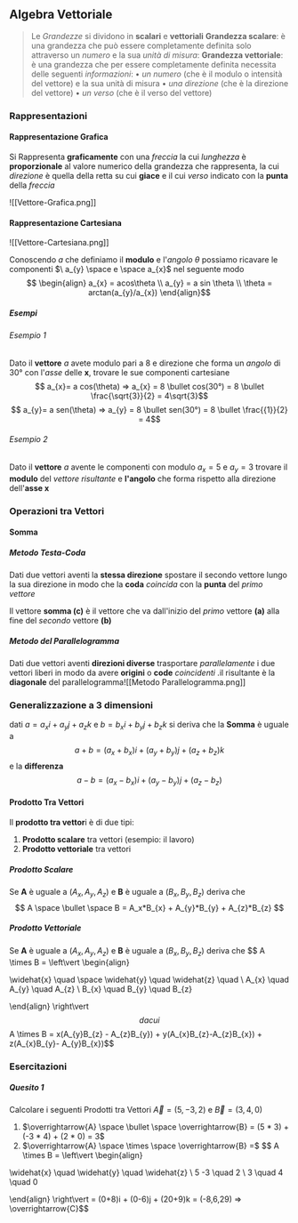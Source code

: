 ## Algebra Vettoriale

> Le *Grandezze* si dividono in **scalari** e **vettoriali**
> **Grandezza scalare**: è una grandezza che può essere completamente definita solo attraverso un *numero* e la sua *unità di misura*:
> **Grandezza vettoriale**: è una grandezza che per essere completamente definita necessita delle seguenti *informazioni*:
> 	• *un numero* (che è il modulo o intensità del vettore) e la sua unità di misura
> 	• *una direzione* (che è la direzione del vettore)
> 	  • *un verso* (che è il verso del vettore)


### Rappresentazioni

#### Rappresentazione Grafica

Si Rappresenta **graficamente** con una *freccia* la cui *lunghezza* è **proporzionale** al valore numerico della grandezza che rappresenta, la cui *direzione* è quella della retta su cui **giace** e il cui *verso* indicato con la **punta** della *freccia*

![[Vettore-Grafica.png]]

#### Rappresentazione Cartesiana

![[Vettore-Cartesiana.png]]

Conoscendo $a$ che definiamo il **modulo** e l'*angolo* $\theta$ possiamo ricavare le componenti $\ a_{y} \space e \space a_{x}$ nel seguente modo  $$ \begin{align} a_{x} = acos\theta \\ a_{y} = a sin \theta \\ \theta = arctan(a_{y}/a_{x}) \end{align}$$




##### Esempi

###### Esempio 1
Dato il **vettore** *a* avete modulo pari a 8 e direzione che forma un *angolo* di $30°$ con l'*asse* delle **x**, trovare le sue componenti cartesiane 
$$ a_{x}= a cos(\theta) => a_{x} = 8 \bullet cos(30°) = 8 \bullet \frac{\sqrt{3}}{2} = 4\sqrt{3}$$
$$ a_{y}= a sen(\theta) => a_{y} = 8 \bullet sen(30°) = 8 \bullet \frac{{1}}{2} = 4$$

###### Esempio 2
Dato il **vettore** *a* avente le componenti con modulo $a_{x} = 5$ e $a_{y} = 3$ trovare il **modulo** del *vettore risultante* e **l'angolo** che forma rispetto alla direzione dell'**asse x** 


### Operazioni tra Vettori

#### Somma

##### Metodo Testa-Coda

Dati due vettori aventi la **stessa direzione** spostare il secondo vettore lungo la sua direzione in modo che la **coda** *coincida* con la **punta** del *primo vettore*

Il vettore **somma (c)** è il vettore che va dall'inizio del *primo* vettore **(a)** alla fine del *secondo* vettore **(b)** 

##### Metodo del Parallelogramma

Dati due vettori aventi **direzioni diverse** trasportare *parallelamente* i due vettori liberi in modo da avere **origini** o **code** *coincidenti* .il risultante è la **diagonale** del parallelogramma![[Metodo Parallelogramma.png]]

### Generalizzazione a 3 dimensioni

dati $a = a_{x}i + a_{y}j+a_{z}k$ e $b = b_{x}i+b_{y}j+b_{z}k$  si deriva che la **Somma** è uguale a $$ a+ b = (a_{x} + b_{x})i + (a_{y}+ b_{y})j + (a_{z}+ b_{z})k$$
e la **differenza** $$ a-b = (a_{x}-b_{x})i + (a_{y}-b_{y})j + (a_{z}-b_{z})$$
#### Prodotto Tra Vettori

Il **prodotto tra vettor**i è di due tipi:
1. **Prodotto scalare** tra vettori (esempio: il lavoro) 
2. **Prodotto vettoriale** tra vettori 

##### Prodotto Scalare 

Se **A** è uguale a $(A_x,A_y,A_z)$ e **B** è uguale a  $(B_x,B_y,B_z)$ deriva che $$ A \space \bullet \space B = A_x*B_{x} + A_{y}*B_{y} + A_{z}*B_{z} $$
##### Prodotto Vettoriale

Se **A** è uguale a $(A_x,A_y,A_z)$ e **B** è uguale a  $(B_x,B_y,B_z)$ deriva che $$ A \times B = \left\vert 
\begin{align} 

\widehat{x} \quad \space \widehat{y} \quad \widehat{z} \quad \\ 
A_{x} \quad A_{y} \quad A_{z} \\
B_{x} \quad B_{y} \quad B_{z}

\end{align} 
\right\vert $$
da cui $$A \times B = x(A_{y}B_{z} - A_{z}B_{y}) + y(A_{x}B_{z}-A_{z}B_{x}) + 
z(A_{x}B_{y}- A_{y}B_{x})$$

### Esercitazioni

##### Quesito 1

Calcolare i seguenti Prodotti tra Vettori $\overrightarrow{A} = (5,-3,2)$ e $\overrightarrow{B} = (3,4,0)$ 
1. $\overrightarrow{A} \space \bullet \space \overrightarrow{B} = (5 * 3) + (-3 * 4) + (2 * 0) = 3$
2. $\overrightarrow{A} \space \times \space \overrightarrow{B} =$  $$ A \times B = \left\vert 
\begin{align} 

\widehat{x}  \quad \widehat{y} \quad \widehat{z} \\ 
5  -3 \quad 2 \\
3 \quad 4 \quad 0

\end{align} 
\right\vert  = (0+8)i + (0-6)j + (20+9)k = (-8,6,29) => \overrightarrow{C}$$




